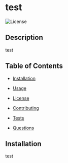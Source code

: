 # test
  ![License](https://img.shields.io/badge/license-APACHE_2.0-green.svg)

  ## Description

test

## Table of Contents 

* [Installation](#installation)

* [Usage](#usage)

* [License](#license)


* [Contributing](#contributing)

* [Tests](#tests)

* [Questions](#questions)

## Installation

test


